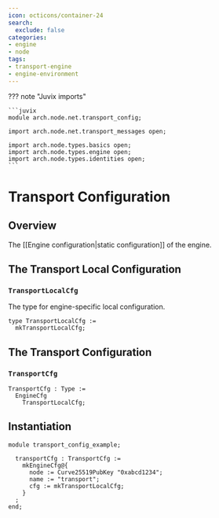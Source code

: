 ```yaml
---
icon: octicons/container-24
search:
  exclude: false
categories:
- engine
- node
tags:
- transport-engine
- engine-environment
---
```


??? note "Juvix imports"

    ```juvix
    module arch.node.net.transport_config;

    import arch.node.net.transport_messages open;

    import arch.node.types.basics open;
    import arch.node.types.engine open;
    import arch.node.types.identities open;
    ```

# Transport Configuration

## Overview

The [[Engine configuration|static configuration]] of the engine.

## The Transport Local Configuration

### `TransportLocalCfg`

The type for engine-specific local configuration.

<!-- --8<-- [start:TransportLocalCfg] -->
```juvix
type TransportLocalCfg :=
  mkTransportLocalCfg;
```
<!-- --8<-- [end:TransportLocalCfg] -->

## The Transport Configuration

### `TransportCfg`

<!-- --8<-- [start:TransportCfg] -->
```juvix
TransportCfg : Type :=
  EngineCfg
    TransportLocalCfg;
```
<!-- --8<-- [end:TransportCfg] -->

## Instantiation

<!-- --8<-- [start:transportCfg] -->
```juvix extract-module-statements
module transport_config_example;

  transportCfg : TransportCfg :=
    mkEngineCfg@{
      node := Curve25519PubKey "0xabcd1234";
      name := "transport";
      cfg := mkTransportLocalCfg;
    }
  ;
end;
```
<!-- --8<-- [end:transportCfg] -->
